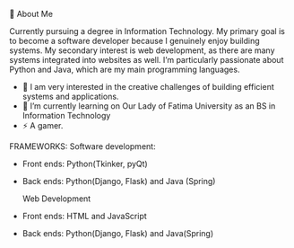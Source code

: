 🚀 About Me

Currently pursuing a degree in Information Technology. My primary goal is to become a software developer because I genuinely enjoy building systems. My secondary interest is web development, as there are many systems integrated into websites as well. I’m particularly passionate about Python and Java, which are my main programming languages.

- 👀 I am very interested in the creative challenges of building efficient systems and applications.
- 🌱 I’m currently learning on Our Lady of Fatima University as an BS in Information Technology
- ⚡ A gamer.  


FRAMEWORKS: 
  Software development:
- Front ends: Python(Tkinker, pyQt)
- Back ends: Python(Django, Flask) and Java (Spring)

  Web Development
- Front ends: HTML and JavaScript
- Back ends: Python(Django, Flask) and Java(Spring)



